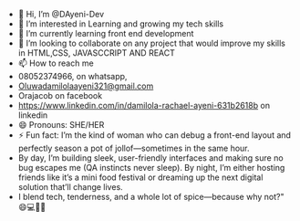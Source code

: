 - 👋 Hi, I’m @DAyeni-Dev
- 👀 I’m interested in Learning and growing my tech skills
- 🌱 I’m currently learning front end development
- 💞️ I’m looking to collaborate on any project that would improve my skills in HTML,CSS, JAVASCCRIPT AND REACT
- 📫 How to reach me
-   08052374966, on whatsapp,
-   Oluwadamilolaayeni321@gmail.com
-   Orajacob on facebook
-   https://www.linkedin.com/in/damilola-rachael-ayeni-631b2618b on linkedin
- 😄 Pronouns: SHE/HER
- ⚡ Fun fact: I’m the kind of woman who can debug a front-end layout and perfectly season a pot of jollof—sometimes in the same hour.
- By day, I’m building sleek, user-friendly interfaces and making sure no bug escapes me (QA instincts never sleep). By night, I’m either hosting friends like it’s a mini food festival or dreaming up the next digital solution that’ll change lives.
- I blend tech, tenderness, and a whole lot of spice—because why not?" 😄💻🍲✨
<!---
DAyeni-Dev/DAyeni-Dev is a ✨ special ✨ repository because its `README.md` (this file) appears on your GitHub profile.
You can click the Preview link to take a look at your changes.
--->
